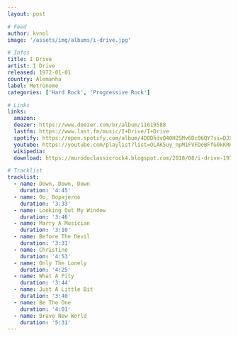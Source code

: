 ```yaml
---
layout: post

# Feed
author: kvnol
image: '/assets/img/albums/i-drive.jpg'

# Infos
title: I Drive
artist: I Drive
released: 1972-01-01
country: Alemanha
label: Metronome
categories: ['Hard Rock', 'Progressive Rock']

# Links
links:
  amazon:
  deezer: https://www.deezer.com/br/album/11619588
  lastfm: https://www.last.fm/music/I+Drive/I+Drive
  spotify: https://open.spotify.com/album/4D0DhdvQ40H25Mv6Dc06QY?si=DJXpB42VQs2gu4KZgA-3nA
  youtube: https://youtube.com/playlist?list=OLAK5uy_npM1FVFDeBFfG0kKRHVeuU0NEm7r9h3qI
  wikipedia:
  download: https://murodoclassicrock4.blogspot.com/2018/08/i-drive-1972.html

# Tracklist
tracklist:
  - name: Down, Down, Down
    duration: '4:45'
  - name: Oo, Bopajeroo
    duration: '3:33'
  - name: Looking Out My Window
    duration: '3:46'
  - name: Marry A Musician
    duration: '3:10'
  - name: Before The Devil
    duration: '3:31'
  - name: Christine
    duration: '4:53'
  - name: Only The Lonely
    duration: '4:25'
  - name: What A Pity
    duration: '3:44'
  - name: Just A Little Bit
    duration: '3:40'
  - name: Be The One
    duration: '4:01'
  - name: Brave New World
    duration: '5:31'
---
```

